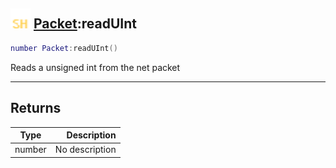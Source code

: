 ## <img src="../../.gitbook/assets/shared.png" width="32" height="32" /> [Packet](../packet/README.md):readUInt

```lua
number Packet:readUInt()
```

Reads a unsigned int from the net packet

-----------------
## Returns

| Type   | Description |
| ------ | ----------: |
| number | No description |

